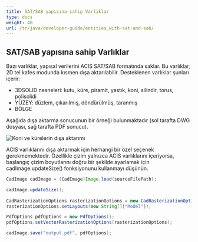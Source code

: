 ```yaml
---
title: SAT/SAB yapısına sahip Varlıklar
type: docs
weight: 40
url: /tr/java/developer-guide/entities_with-sat-and-sab/
---
```


## **SAT/SAB yapısına sahip Varlıklar**

Bazı varlıklar, yapısal verilerini ACIS SAT/SAB formatında saklar. Bu varlıklar, 2D tel kafes modunda kısmen dışa aktarılabilir. Desteklenen varlıklar şunları içerir:

*	3DSOLID nesneleri: kutu, küre, piramit, yastık, koni, silindir, torus, polisolidi
*	YÜZEY: düzlem, çıkarılmış, döndürülmüş, taranmış
*	BÖLGE

Aşağıda dışa aktarma sonucunun bir örneği bulunmaktadır (sol tarafta DWG dosyası, sağ tarafta PDF sonucu).

![Koni ve kürelerin dışa aktarımı](/cad/_assets/guide/coneAndSpheres.png)

ACIS varlıklarını dışa aktarmak için herhangi bir özel seçenek gerekmemektedir. Özellikle çizim yalnızca ACIS varlıklarını içeriyorsa, başlangıç çizim boyutlarını doğru bir şekilde ayarlamak için cadImage.updateSize() fonksiyonunu kullanmayı düşünün.

```java
CadImage cadImage = (CadImage)Image.load(sourceFilePath);

cadImage.updateSize();
	
CadRasterizationOptions rasterizationOptions = new CadRasterizationOptions();
rasterizationOptions.setLayouts(new String[]{"Model"});

PdfOptions pdfOptions = new PdfOptions();
pdfOptions.setVectorRasterizationOptions(rasterizationOptions);

cadImage.save("output.pdf", pdfOptions);
```
